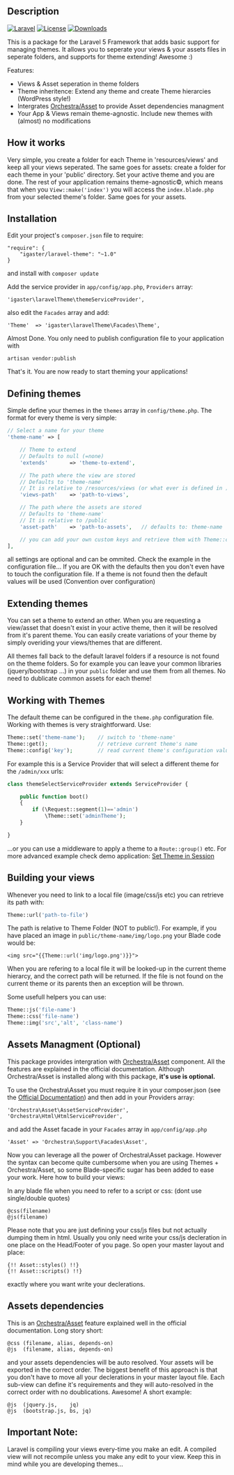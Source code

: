 ## Description
[![Laravel](https://img.shields.io/badge/Laravel-5.x-orange.svg?style=flat-square)](http://laravel.com)
[![License](http://img.shields.io/badge/license-MIT-brightgreen.svg?style=flat-square)](https://tldrlegal.com/license/mit-license)
[![Downloads](https://img.shields.io/packagist/dt/igaster/laravel-theme.svg?style=flat-square)](https://packagist.org/packages/igaster/laravel-theme)

This is a package for the Laravel 5 Framework that adds basic support for managing themes. It allows you to seperate your views & your assets files in seperate folders, and supports for theme extending! Awesome :)

Features:

* Views & Asset seperation in theme folders
* Theme inheritence: Extend any theme and create Theme hierarcies (WordPress style!)
* Intergrates [Orchestra/Asset](http://orchestraplatform.com/docs/3.0/components/asset) to provide Asset dependencies managment
* Your App & Views remain theme-agnostic. Include new themes with (almost) no modifications

## How it works

Very simple, you create a folder for each Theme in 'resources/views' and keep all your views seperated. The same goes for assets: create a folder for each theme in your 'public' directory. Set your active theme and you are done. The rest of your application remains theme-agnostic©, which means that when you `View::make('index')` you will access the `index.blade.php` from your selected theme's folder. Same goes for your assets.

## Installation

Edit your project's `composer.json` file to require:

    "require": {
        "igaster/laravel-theme": "~1.0"
    }

and install with `composer update`

Add the service provider in `app/config/app.php`, `Providers` array:

    'igaster\laravelTheme\themeServiceProvider',

also edit the `Facades` array and add:

    'Theme'  => 'igaster\laravelTheme\Facades\Theme',

Almost Done. You only need to publish configuration file to your application with

    artisan vendor:publish

That's it. You are now ready to start theming your applications!

## Defining themes

Simple define your themes in the `themes` array in `config/theme.php`. The format for every theme is very simple:

```php
// Select a name for your theme
'theme-name' => [

    // Theme to extend
    // Defaults to null (=none)
    'extends'	 	=> 'theme-to-extend',

    // The path where the view are stored
    // Defaults to 'theme-name' 
    // It is relative to /resources/views (or what ever is defined in )
    'views-path' 	=> 'path-to-views',

    // The path where the assets are stored
    // Defaults to 'theme-name' 
    // It is relative to /public
    'asset-path' 	=> 'path-to-assets',   // defaults to: theme-name

    // you can add your own custom keys and retrieve them with Theme::config('key')
],
```
all settings are optional and can be ommited. Check the example in the configuration file... If you are OK with the defaults then you don't even have to touch the configuration file. If a theme is not found then the default values will be used (Convention over configuration)

## Extending themes

You can set a theme to extend an other. When you are requesting a view/asset that doesn't exist in your active theme, then it will be resolved from it's parent theme. You can easily create variations of your theme by simply overiding your views/themes that are different. 

All themes fall back to the default laravel folders if a resource is not found on the theme folders. So for example you can leave your common libraries (jquery/bootstrap ...) in your `public` folder and use them from all themes. No need to dublicate common assets for each theme!

## Working with Themes

The default theme can be configured in the `theme.php` configuration file. Working with themes is very straightforward. Use:

```php
Theme::set('theme-name');    // switch to 'theme-name'
Theme::get();                // retrieve current theme's name
Theme::config('key');        // read current theme's configuration value for 'key'
```

For example this is a Service Provider that will select a different theme for the `/admin/xxx` urls:

```php
class themeSelectServiceProvider extends ServiceProvider {

    public function boot()
    {
        if (\Request::segment(1)=='admin')
            \Theme::set('adminTheme');
    }

}
```
...or you can use a middleware to apply a theme to a `Route::group()` etc. For more advanced example check demo application: [Set Theme in Session](https://github.com/igaster/laravel-theme-demo) 

## Building your views

Whenever you need to link to a local file (image/css/js etc) you can retrieve its path with:

```php
Theme::url('path-to-file')
```

The path is relative to Theme Folder (NOT to public!). For example, if you have placed an image in `public/theme-name/img/logo.png` your Blade code would be:

    <img src="{{Theme::url('img/logo.png')}}">

When you are refering to a local file it will be looked-up in the current theme hierarcy, and the correct path will be returned. If the file is not found on the current theme or its parents then an exception will be thrown.

Some usefull helpers you can use:

```php
Theme::js('file-name')
Theme::css('file-name')
Theme::img('src','alt', 'class-name')
```    

## Assets Managment (Optional)

This package provides intergration with [Orchestra/Asset](http://orchestraplatform.com/docs/3.0/components/asset) component. All the features are explained in the official documentation. Although Orchestra/Asset is installed along with this package, **it's use is optional.**

To use the Orchestra\Asset you must require it in your composer.json (see the [Official Documentation](https://github.com/orchestral/asset)) and then add in your Providers array:

    'Orchestra\Asset\AssetServiceProvider',
    'Orchestra\Html\HtmlServiceProvider',

and add the Asset facade in your `Facades` array in `app/config/app.php`

    'Asset' => 'Orchestra\Support\Facades\Asset',

Now you can leverage all the power of Orchestra\Asset package. However the syntax can become quite cumbersome when you are using Themes + Orchestra/Asset, so some Blade-specific sugar has been added to ease your work. Here how to build your views:

In any blade file when you need to refer to a script or css: (dont use single/double quotes)

    @css(filename)
    @js(filename)

Please note that you are just defining your css/js files but not actually dumping them in html. Usually you only need write your css/js decleration in one place on the Head/Footer of you page. So open your master layout and place:

    {!! Asset::styles() !!}
    {!! Asset::scripts() !!}

exactly where you want write your declerations.

## Assets dependencies

This is an [Orchestra/Asset](http://orchestraplatform.com/docs/3.0/components/asset) feature explained well in the official documentation. Long story short:

    @css (filename, alias, depends-on)
    @js  (filename, alias, depends-on)

and your assets dependencies will be auto resolved. Your assets will be exported in the correct order. The biggest benefit of this approach is that you don't have to move all your declerations in your master layout file. Each sub-view can define it's requirements and they will auto-resolved in the correct order with no doublications. Awesome! A short example:

    @js  (jquery.js,    jq)
    @js  (bootstrap.js, bs, jq)

## Important Note:

Laravel is compiling your views every-time you make an edit. A compiled view will not recompile unless you make any edit to your view. Keep this in mind while you are developing themes...
